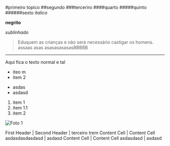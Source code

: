#primeiro topico
##segundo
###terceriro
####quarto
#####quinto
######sexto
*italico*

**negrito**

_sublinhado_

>Eduquem as crianças e não será necessário castigar os homens.
assaas
asas
asasasasasasBBBBB

- - -
Aqui fica o texto normal e tal

+ iteo m
+ item 2

- asdas
- asdasd

1. item 1
1. item 1.1
2. item 2

![Foto 1](http://www.scielo.br/img/revistas/pab/v47n6/a03tab03.jpg "Foto 1")

First Header  | Second Header | terceiro trem
Content Cell  | Content Cell asdasdasdasdasd | asdasd
Content Cell  | Content Cell asdasdasd		 | asdasd
